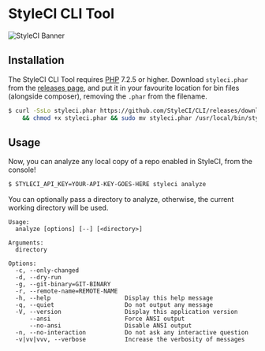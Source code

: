 # StyleCI CLI Tool

![StyleCI Banner](https://user-images.githubusercontent.com/2829600/72653462-e6dd0e80-3982-11ea-8d12-9cc1e5057af1.jpg)

## Installation

The StyleCI CLI Tool requires [PHP](https://php.net) 7.2.5 or higher. Download `styleci.phar` from the [releases page](https://github.com/StyleCI/CLI/releases/latest), and put it in your favourite location for bin files (alongside composer), removing the `.phar` from the filename.

```bash
$ curl -SsLo styleci.phar https://github.com/StyleCI/CLI/releases/download/v0.3.1/styleci.phar \
    && chmod +x styleci.phar && sudo mv styleci.phar /usr/local/bin/styleci
```

## Usage

Now, you can analyze any local copy of a repo enabled in StyleCI, from the console!

```bash
$ STYLECI_API_KEY=YOUR-API-KEY-GOES-HERE styleci analyze
```

You can optionally pass a directory to analyze, otherwise, the current working directory will be used.

```
Usage:
  analyze [options] [--] [<directory>]

Arguments:
  directory

Options:
  -c, --only-changed
  -d, --dry-run
  -g, --git-binary=GIT-BINARY
  -r, --remote-name=REMOTE-NAME
  -h, --help                     Display this help message
  -q, --quiet                    Do not output any message
  -V, --version                  Display this application version
      --ansi                     Force ANSI output
      --no-ansi                  Disable ANSI output
  -n, --no-interaction           Do not ask any interactive question
  -v|vv|vvv, --verbose           Increase the verbosity of messages
```
